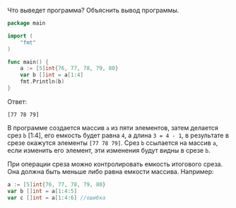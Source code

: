 Что выведет программа? Объяснить вывод программы.

```go
package main

import (
    "fmt"
)

func main() {
    a := [5]int{76, 77, 78, 79, 80}
    var b []int = a[1:4]
    fmt.Println(b)
}
```

Ответ:

```
[77 78 79]
```

В программе создается массив `a` из пяти элементов, затем делается срез `b` [1:4], его емкость будет равна `4`, а длина `3 = 4 - 1`, в результате в срезе окажутся элементы `[77 78 79]`. Срез `b` ссылается на массив `a`, если изменить его элемент, эти изменения будут видны в срезе `b`.

При операции среза можно контролировать емкость итогового среза. Она должна быть меньше либо равна емкости массива.
Например:

```go
a := [5]int{76, 77, 78, 79, 80}
var b []int = a[1:4:5]
var c []int = a[1:4:6] //ошибка
```
